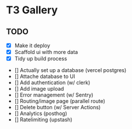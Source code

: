 # T3 Gallery

## TODO

- [x] Make it deploy
- [x] Scaffold ui with more data
- [x] Tidy up build process
- [] Actually set up a database (vercel postgres)
- [] Attache database to UI
- [] Add authentication (w/ clerk)
- [] Add image upload
- [] Error management (w/ Sentry)
- [] Routing/image page  (parallel route)
- [] Delete button (w/ Server Actions)
- [] Analytics (posthog)
- [] Ratelimiting (upstash)
